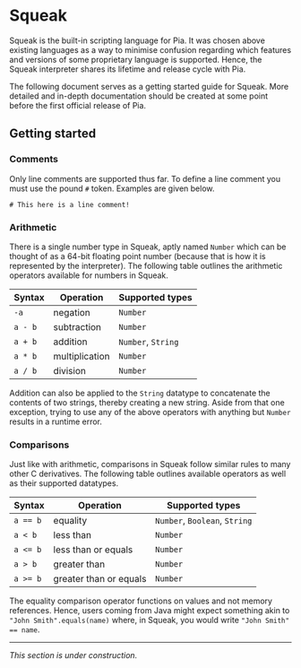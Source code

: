 # Squeak
Squeak is the built-in scripting language for Pia. It was chosen above existing languages as a way to minimise confusion 
regarding which features and versions of some proprietary language is supported. Hence, the Squeak interpreter shares 
its lifetime and release cycle with Pia. 

The following document serves as a getting started guide for Squeak. More detailed and in-depth documentation should be 
created at some point before the first official release of Pia.

## Getting started
### Comments
Only line comments are supported thus far. To define a line comment you must use the pound `#` token. Examples are given
below.
```
# This here is a line comment!
```

### Arithmetic
There is a single number type in Squeak, aptly named `Number` which can be thought of as a 64-bit floating point number 
(because that is how it is represented by the interpreter). The following table outlines the arithmetic operators 
available for numbers in Squeak.

| Syntax   | Operation      | Supported types    |
|----------|----------------|--------------------|
| `-a`     | negation       | `Number`           |
| `a - b`  | subtraction    | `Number`           |
| `a + b`  | addition       | `Number`, `String` |
| `a * b`  | multiplication | `Number`           |
| `a / b`  | division       | `Number`           |

Addition can also be applied to the `String` datatype to concatenate the contents of two strings, thereby creating a new
string. Aside from that one exception, trying to use any of the above operators with anything but `Number` results in a
runtime error. 

### Comparisons
Just like with arithmetic, comparisons in Squeak follow similar rules to many other C derivatives. The following table 
outlines available operators as well as their supported datatypes.

| Syntax   | Operation              | Supported types               |
|----------|------------------------|-------------------------------|
| `a == b` | equality               | `Number`, `Boolean`, `String` |
| `a < b`  | less than              | `Number`                      |
| `a <= b` | less than or equals    | `Number`                      |
| `a > b`  | greater than           | `Number`                      |
| `a >= b` | greater than or equals | `Number`                      |

The equality comparison operator functions on values and not memory references. Hence, users coming from Java might 
expect something akin to `"John Smith".equals(name)` where, in Squeak, you would write `"John Smith" == name`.

---
*This section is under construction.*
